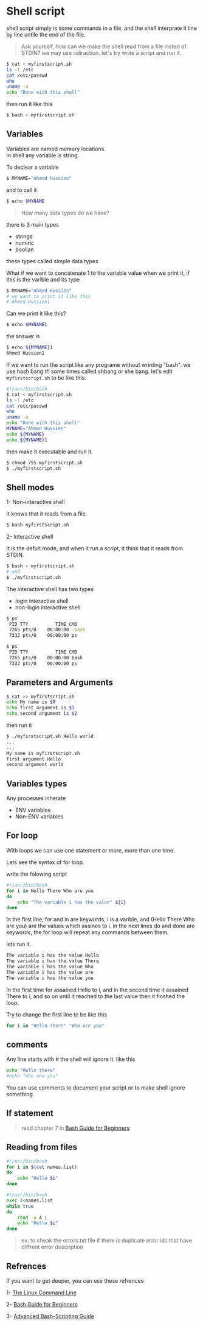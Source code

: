 # Shell script

shell script simply is some commands in a file, and the shell interprate it line by line untile the end of the file.

> Ask yourself, how can we make the shell read from a file insted of STDIN?
we may use ridiraction. let's try write a script and run it.

```bash
$ cat < myfirstscript.sh
ls -l /etc
cat /etc/passwd
who
uname -a
echo "Done with this shell"
```

then run it like this

```bash
$ bash < myfirstscript.sh
```

## Variables

Variables are named memory locations.\
In shell any variable is string.

To declear a variable

```bash
$ MYNAME="Ahmed Hussien"
```

and to call it

```bash
$ echo $MYNAME
```

> How many data types do we have?

there is 3 main types

- strings
- numiric
- boolian

these types called simple data types

What if we want to concatenate 1 to the variable value when we print it,
if this is the varible and its type

```bash
$ MYNAME="Ahmed Hussien"
# we want to print it like this
# Ahmed Hussien1
```

Can we print it like this?

```bash
$ echo $MYNAME1
```

the answer is

```bash
$ echo ${MYNAME}1
Ahmed Hussien1
```

If we want to run the script like any programe without wrinting "bash".
we use hash bang #! some times called shbang or she bang.
let's edit `myfirstscript.sh` to be like this.

```bash
#!/usr/bin/bash
$ cat < myfirstscript.sh
ls -l /etc
cat /etc/passwd
who
uname -a
echo "Done with this shell"
MYNAME="Ahmed Hussien"
echo ${MYNAME}
echo ${MYNAME}1
```

then make it executable and run it.

```bash
$ chmod 755 myfirstscript.sh
$ ./myfirstscript.sh
```

## Shell modes

1- Non-interactive shell

It knows that it reads from a file.

```bash
$ bash myfirstscript.sh
```

2- Interactive shell

It is the defult mode, and when it run a script, it think that it
reads from STDIN.

```bash
$ bash < myfirstscript.sh
# and
$ ./myfirstscript.sh
```

The interactive shell has two types

- login interactive shell
- non-login interactive shell

```bash
$ ps
 PID TTY          TIME CMD
 7265 pts/0    00:00:00 -bash
 7332 pts/0    00:00:00 ps
```

```bash
$ ps
 PID TTY          TIME CMD
 7265 pts/0    00:00:00 bash
 7332 pts/0    00:00:00 ps
```

## Parameters and Arguments

```bash
$ cat >> myfirstscript.sh
echo My name is $0
echo first argument is $1
echo second argument is $2
```

then run it

```bash
$ ./myfirstscript.sh Hello world
...
...
My name is myfirstscript.sh
first argument Hello
second argument world
```

## Variables types

Any processes inherate

- ENV variables
- Non-ENV variables

## For loop

With loops we can use one statement or more, more than one time.

Lets see the syntax of for loop.

write the folowing script

```bash
#!/usr/bin/bash
for i in Hello There Who are you
do
    echo "The variable i has the value" ${i}
done
```

In the first line, for and in are keywords, i is a varible, and (Hello There Who are you) are the values which assines to i. in the next lines do and done are keywords, the for loop will repeat any commands between them.

lets run it.

```bash
The variable i has the value Hello
The variable i has the value There
The variable i has the value Who
The variable i has the value are
The variable i has the value you
```

In the first time for assained Hello to i, and in the second time it assained There to i, and so on until it reached to the last value then it finshed the loop.

Try to change the first line to be like this

```bash
for i in "Hello There" "Who are you"
```

## comments

Any line starts with # the shell will ignore it. like this

```bash
echo "Hello there"
#echo "Who are you"
```

You can use comments to document your script or to make shell ignore
something.

## If statement

> read chapter 7 in [Bash Guide for Beginners](http://www.tldp.org/LDP/Bash-Beginners-Guide/html/index.html)

## Reading from files

```bash
#!/usr/bin/bash
for i in $(cat names.list)
do
    echo "Hello $i"
done
```

```bash
#!/usr/bin/bash
exec 4<names.list
while true
do
    read -u 4 i
    echo "Hello $i"
done
```

> ex. to cheak the errors.txt file if there is duplicate error ids that have
> diffrent error description

## Refrences

If you want to get deeper, you can use these refrences

1- [The Linux Command Line](http://www.linuxcommand.org/)

2- [Bash Guide for Beginners](http://tldp.org/LDP/Bash-Beginners-Guide/html/)

3- [Advanced Bash-Scripting Guide](http://tldp.org/LDP/abs/html/)